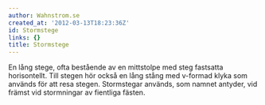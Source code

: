 ```yaml
---
author: Wahnstrom.se
created_at: '2012-03-13T18:23:36Z'
id: Stormstege
links: {}
title: Stormstege
---
```


En lång stege, ofta bestående av en mittstolpe med steg fastsatta horisontellt. Till stegen hör
också en lång stång med v-formad klyka som används för att resa stegen. Stormstegar används, som
namnet antyder, vid främst vid stormningar av fientliga fästen.
